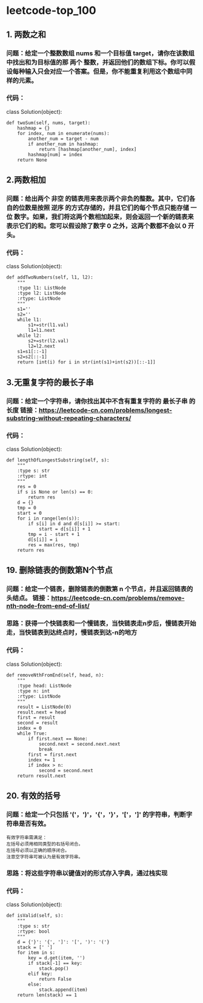 # leetcode-top_100
## 1. 两数之和
### 问题：给定一个整数数组 nums 和一个目标值 target，请你在该数组中找出和为目标值的那 两个 整数，并返回他们的数组下标。你可以假设每种输入只会对应一个答案。但是，你不能重复利用这个数组中同样的元素。
### 代码：
class Solution(object):

    def twoSum(self, nums, target):
        hashmap = {} 
        for index, num in enumerate(nums):         
            another_num = target - num                    
            if another_num in hashmap:                    
                return [hashmap[another_num], index]                           
            hashmap[num] = index        
        return None

## 2.两数相加
### 问题：给出两个 非空 的链表用来表示两个非负的整数。其中，它们各自的位数是按照 逆序 的方式存储的，并且它们的每个节点只能存储 一位 数字。如果，我们将这两个数相加起来，则会返回一个新的链表来表示它们的和。您可以假设除了数字 0 之外，这两个数都不会以 0 开头。
### 代码：
class Solution(object):

    def addTwoNumbers(self, l1, l2):
        """
        :type l1: ListNode
        :type l2: ListNode
        :rtype: ListNode
        """
        s1=''
        s2=''
        while l1:
            s1+=str(l1.val)
            l1=l1.next
        while l2:
            s2+=str(l2.val)
            l2=l2.next
        s1=s1[::-1]
        s2=s2[::-1]
        return [int(i) for i in str(int(s1)+int(s2))[::-1]]

## 3.无重复字符的最长子串
### 问题：给定一个字符串，请你找出其中不含有重复字符的 最长子串 的长度 链接：https://leetcode-cn.com/problems/longest-substring-without-repeating-characters/
### 代码：
class Solution(object):

    def lengthOfLongestSubstring(self, s):
        """
        :type s: str
        :rtype: int
        """
        res = 0
        if s is None or len(s) == 0:
            return res
        d = {}
        tmp = 0
        start = 0
        for i in range(len(s)):
            if s[i] in d and d[s[i]] >= start:
                start = d[s[i]] + 1
            tmp = i - start + 1
            d[s[i]] = i
            res = max(res, tmp)
        return res

## 19. 删除链表的倒数第N个节点
### 问题：给定一个链表，删除链表的倒数第 n 个节点，并且返回链表的头结点。 链接：https://leetcode-cn.com/problems/remove-nth-node-from-end-of-list/
### 思路：获得一个快链表和一个慢链表，当快链表走n步后，慢链表开始走，当快链表到达终点时，慢链表到达-n的地方
### 代码：

class Solution(object):

    def removeNthFromEnd(self, head, n):
        """
        :type head: ListNode
        :type n: int
        :rtype: ListNode
        """
        result = ListNode(0)
        result.next = head
        first = result
        second = result
        index = 0
        while True:
            if first.next == None:
                second.next = second.next.next
                break
            first = first.next
            index += 1
            if index > n:
                second = second.next
        return result.next

## 20. 有效的括号
### 问题：给定一个只包括 '('，')'，'{'，'}'，'['，']' 的字符串，判断字符串是否有效。

    有效字符串需满足：
    左括号必须用相同类型的右括号闭合。
    左括号必须以正确的顺序闭合。
    注意空字符串可被认为是有效字符串。
### 思路：将这些字符串以键值对的形式存入字典，通过栈实现
### 代码：

class Solution(object):

    def isValid(self, s):
        """
        :type s: str
        :rtype: bool
        """
        d = {'}': '{', ']': '[', ')': '('}
        stack = [' ']
        for item in s:
            key = d.get(item, '')
            if stack[-1] == key:
                stack.pop()
            elif key:
                return False
            else:
                stack.append(item)
        return len(stack) == 1
